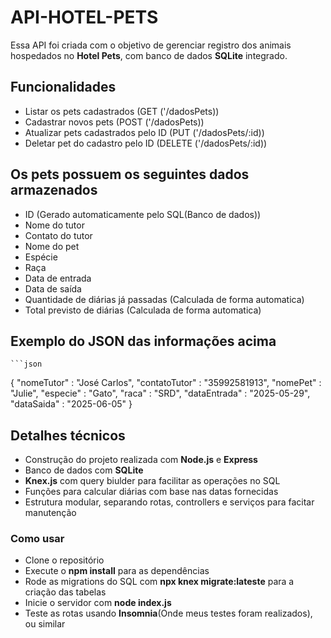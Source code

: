 # API-HOTEL-PETS

Essa API foi criada com o objetivo de gerenciar registro dos animais hospedados no **Hotel Pets**, com banco de dados **SQLite** integrado.

## Funcionalidades

+ Listar os pets cadastrados (GET ('/dadosPets))
+ Cadastrar novos pets (POST ('/dadosPets))
+ Atualizar pets cadastrados pelo ID (PUT ('/dadosPets/:id))
+ Deletar pet do cadastro pelo ID (DELETE ('/dadosPets/:id))

## Os pets possuem os seguintes dados armazenados

+ ID (Gerado automaticamente pelo SQL(Banco de dados))
+ Nome do tutor
+ Contato do tutor
+ Nome do pet
+ Espécie
+ Raça
+ Data de entrada
+ Data de saída
+ Quantidade de diárias já passadas (Calculada de forma automatica)
+ Total previsto de diárias (Calculada de forma automatica)

## Exemplo do JSON das informações acima

	```json 
  {
  "nomeTutor" : "José Carlos",
	"contatoTutor" : "35992581913",
	"nomePet" : "Julie",
	"especie" : "Gato",
	"raca" : "SRD",
	"dataEntrada" : "2025-05-29",
	"dataSaida" : "2025-06-05" 
  }


## Detalhes técnicos

+ Construção do projeto realizada com **Node.js** e **Express**
+ Banco de dados com **SQLite**
+ **Knex.js** com query biulder para facilitar as operações no SQL
+ Funções para calcular diárias com base nas datas fornecidas
+ Estrutura modular, separando rotas, controllers e serviços para facitar manutenção

### Como usar

+ Clone o repositório
+ Execute o **npm install** para as dependências
+ Rode as migrations do SQL com **npx knex migrate:lateste** para a criação das tabelas
+ Inicie o servidor com **node index.js**
+ Teste as rotas usando **Insomnia**(Onde meus testes foram realizados), ou similar


